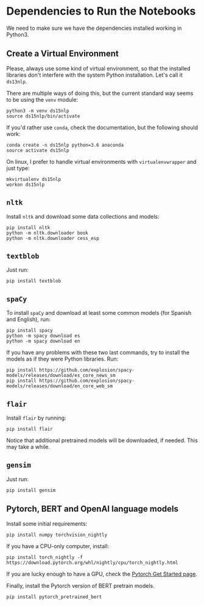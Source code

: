# Dependencies to Run the Notebooks

We need to make sure we have the dependencies installed working in Python3.

## Create a Virtual Environment

Please, always use some kind of virtual environment, so that the installed libraries don't interfere with the system Python installation. Let's call it `ds13nlp`. 

There are multiple ways of doing this, but the current standard way seems to be using the `venv` module:

    python3 -m venv ds15nlp
    source ds15nlp/bin/activate


If you'd rather use `conda`, check the documentation, but the following should work:

    conda create -n ds15nlp python=3.6 anaconda
    source activate ds15nlp


On linux, I prefer to handle virtual environments with `virtualenvwrapper` and just type:

    mkvirtualenv ds15nlp
    workon ds15nlp



## `nltk`

Install `nltk` and download some data collections and models:

    pip install nltk
    python -m nltk.downloader book
    python -m nltk.downloader cess_esp


## `textblob`

Just run:

    pip install textblob


## `spaCy`

To install `spaCy` and download at least some common models (for Spanish and English), run:

    pip install spacy
    python -m spacy download es
    python -m spacy download en

If you have any problems with these two last commands, try to install the models as if they were Python libraries. Run:

    pip install https://github.com/explosion/spacy-models/releases/download/es_core_news_sm
    pip install https://github.com/explosion/spacy-models/releases/download/en_core_web_sm


## `flair`

Install `flair` by running:

    pip install flair


Notice that additional pretrained models will be downloaded, if needed. This may take a while.


## `gensim`

Just run:

    pip install gensim


## Pytorch, BERT and OpenAI language models

Install some initial requirements:

    pip install numpy torchvision_nightly

If you have a CPU-only computer, install:

    pip install torch_nightly -f https://download.pytorch.org/whl/nightly/cpu/torch_nightly.html

If you are lucky enough to have a GPU, check the [Pytorch Get Started page](https://pytorch.org/get-started/locally/).

Finally, install the Pytorch version of BERT pretrain models.

    pip install pytorch_pretrained_bert

